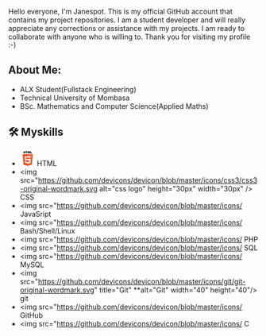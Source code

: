 Hello everyone,
I'm Janespot. This is my official GitHub account that contains my project repositories.
I am a student developer and will really appreciate any corrections or assistance with my projects.
I am ready to collaborate with anyone who is willing to.
Thank you for visiting my profile :-)

## About Me:
- ALX Student(Fullstack Engineering)
- Technical University of Mombasa
- BSc. Mathematics and Computer Science(Applied Maths)

## :hammer_and_wrench: Myskills
- <img src="https://github.com/devicons/devicon/blob/master/icons/html5/html5-original-wordmark.svg" alt="html5 logo" height="30px" width="30px" /> HTML
- <img src="https://github.com/devicons/devicon/blob/master/icons/css3/css3-original-wordmark.svg alt="css logo" height="30px" width="30px" /> CSS
- <img src="https://github.com/devicons/devicon/blob/master/icons/ JavaSript
- <img src="https://github.com/devicons/devicon/blob/master/icons/ Bash/Shell/Linux
- <img src="https://github.com/devicons/devicon/blob/master/icons/ PHP
- <img src="https://github.com/devicons/devicon/blob/master/icons/ SQL
- <img src="https://github.com/devicons/devicon/blob/master/icons/ MySQL
- <img src="https://github.com/devicons/devicon/blob/master/icons/git/git-original-wordmark.svg" title="Git" **alt="Git" width="40" height="40"/> git
- <img src="https://github.com/devicons/devicon/blob/master/icons/ GitHub
- <img src="https://github.com/devicons/devicon/blob/master/icons/ C


